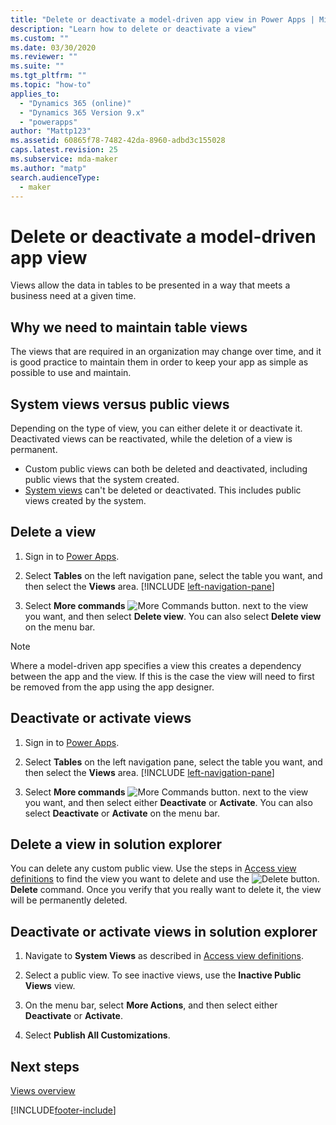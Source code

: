 ```yaml
---
title: "Delete or deactivate a model-driven app view in Power Apps | MicrosoftDocs"
description: "Learn how to delete or deactivate a view"
ms.custom: ""
ms.date: 03/30/2020
ms.reviewer: ""
ms.suite: ""
ms.tgt_pltfrm: ""
ms.topic: "how-to"
applies_to: 
  - "Dynamics 365 (online)"
  - "Dynamics 365 Version 9.x"
  - "powerapps"
author: "Mattp123"
ms.assetid: 60865f78-7482-42da-8960-adbd3c155028
caps.latest.revision: 25
ms.subservice: mda-maker
ms.author: "matp"
search.audienceType: 
  - maker
---
```

# Delete or deactivate a model-driven app view

Views allow the data in tables to be presented in a way that meets a business need at a given time.

## Why we need to maintain table views

The views that are required in an organization may change over time, and it is good practice to maintain them in order to keep your app as simple as possible to use and maintain.

## System views versus public views

Depending on the type of view, you can either delete it or deactivate it. Deactivated views can be reactivated, while the deletion of a view is permanent.

- Custom public views can both be deleted and deactivated, including public views that the system created.
- [System views](create-edit-views.md#system-views) can't be  deleted or deactivated. This includes public views created by the system.

## Delete a view

1. Sign in to [Power Apps](https://make.powerapps.com/?utm_source=padocs&utm_medium=linkinadoc&utm_campaign=referralsfromdoc).  

2. Select **Tables** on the left navigation pane, select the table you want, and then select the **Views** area. [!INCLUDE [left-navigation-pane](../../includes/left-navigation-pane.md)]

3. Select **More commands** ![More Commands button.](media/more-commands.gif "More Commands button for Forms") next to the view you want, and then select **Delete view**. You can also select **Delete view** on the menu bar.

> [!NOTE]
> Where a model-driven app specifies a view this creates a dependency between the app and the view.  If this is the case the view will need to first be removed from the app using the app designer.

## Deactivate or activate views  

1. Sign in to [Power Apps](https://make.powerapps.com/?utm_source=padocs&utm_medium=linkinadoc&utm_campaign=referralsfromdoc).  

2. Select **Tables** on the left navigation pane, select the table you want, and then select the **Views** area. [!INCLUDE [left-navigation-pane](../../includes/left-navigation-pane.md)]

3. Select **More commands** ![More Commands button.](media/more-commands.gif "More Commands button for Forms") next to the view you want, and then select either **Deactivate** or **Activate**. You can also select **Deactivate** or **Activate** on the menu bar.

## Delete a view in solution explorer  

You can delete any custom public view. Use the steps in [Access view definitions](accessing-view-definitions.md) to find the view you want to delete and use the ![Delete button.](media/delete.gif "Delete button")**Delete** command. Once you verify that you really want to delete it, the view will be permanently deleted.  
  
## Deactivate or activate views in solution explorer

1. Navigate to **System Views** as described in [Access view definitions](accessing-view-definitions.md).  
  
2. Select a public view. To see inactive views, use the **Inactive Public Views** view.  
  
3. On the menu bar, select **More Actions**, and then select either **Deactivate** or **Activate**.  
  
4. Select **Publish All Customizations**.

## Next steps

[Views overview](create-edit-views.md)

[!INCLUDE[footer-include](../../includes/footer-banner.md)]
